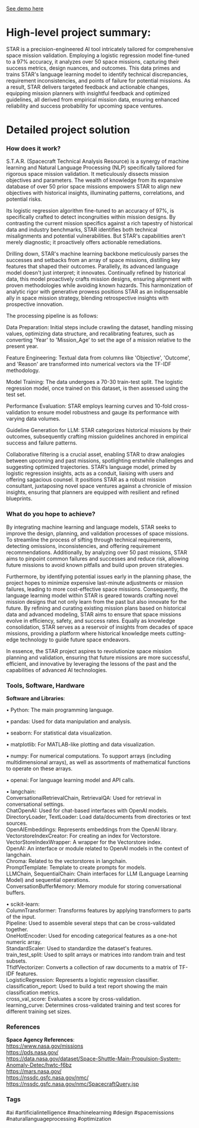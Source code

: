 [See demo here](https://docs.google.com/presentation/d/11txNfT8DS9v0zBsQ6qoua9-BaAquALhURHtiCf9rZDo/edit?usp=sharing)

# High-level project summary:

STAR is a precision-engineered AI tool intricately tailored for comprehensive space mission validation. Employing a logistic regression model fine-tuned to a 97% accuracy, it analyzes over 50 space missions, capturing their success metrics, design nuances, and outcomes. This data primes and trains STAR's language learning model to identify technical discrepancies, requirement inconsistencies, and points of failure for potential missions. As a result, STAR delivers targeted feedback and actionable changes, equipping mission planners with insightful feedback and optimized guidelines, all derived from empirical mission data, ensuring enhanced reliability and success probability for upcoming space ventures.


# Detailed project solution

### How does it work?

S.T.A.R. (Spacecraft Technical Analysis Resource) is a synergy of machine learning and Natural Language Processing (NLP) specifically tailored for rigorous space mission validation. It meticulously dissects mission objectives and parameters. The wealth of knowledge from its expansive database of over 50 prior space missions empowers STAR to align new objectives with historical insights, illuminating patterns, correlations, and potential risks.

Its logistic regression algorithm fine-tuned to an accuracy of 97%, is specifically crafted to detect incongruities within mission designs. By contrasting the current mission specifics against a rich tapestry of historical data and industry benchmarks, STAR identifies both technical misalignments and potential vulnerabilities. But STAR's capabilities aren't merely diagnostic; it proactively offers actionable remediations.

Drilling down, STAR's machine learning backbone meticulously parses the successes and setbacks from an array of space missions, distilling key features that shaped their outcomes. Parallelly, its advanced language model doesn't just interpret; it innovates. Continually refined by historical data, this model proactively crafts mission designs, ensuring alignment with proven methodologies while avoiding known hazards. This harmonization of analytic rigor with generative prowess positions STAR as an indispensable ally in space mission strategy, blending retrospective insights with prospective innovation.

The processing pipeline is as follows:

Data Preparation: Initial steps include crawling the dataset, handling missing values, optimizing data structure, and recalibrating features, such as converting 'Year' to 'Mission_Age' to set the age of a mission relative to the present year. <br>

Feature Engineering: Textual data from columns like 'Objective', 'Outcome', and 'Reason' are transformed into numerical vectors via the TF-IDF methodology.<br>

Model Training: The data undergoes a 70-30 train-test split. The logistic regression model, once trained on this dataset, is then assessed using the test set.<br>

Performance Evaluation: STAR employs learning curves and 10-fold cross-validation to ensure model robustness and gauge its performance with varying data volumes.<br>

Guideline Generation for LLM: STAR categorizes historical missions by their outcomes, subsequently crafting mission guidelines anchored in empirical success and failure patterns.<br>

Collaborative filtering is a crucial asset, enabling STAR to draw analogies between upcoming and past missions, spotlighting erstwhile challenges and suggesting optimized trajectories. STAR’s language model, primed by logistic regression insights, acts as a conduit, liaising with users and offering sagacious counsel. It positions STAR as a robust mission consultant, juxtaposing novel space ventures against a chronicle of mission insights, ensuring that planners are equipped with resilient and refined blueprints.

### What do you hope to achieve?

By integrating machine learning and language models, STAR seeks to improve the design, planning, and validation processes of space missions. To streamline the process of sifting through technical requirements, detecting omissions, inconsistencies, and offering requirement recommendations. Additionally, by analyzing over 50 past missions, STAR aims to pinpoint common failures and successes and reduce risk, allowing future missions to avoid known pitfalls and build upon proven strategies. 

Furthermore, by identifying potential issues early in the planning phase, the project hopes to minimize expensive last-minute adjustments or mission failures, leading to more cost-effective space missions. Consequently, the language learning model within STAR is geared towards crafting novel mission designs that not only learn from the past but also innovate for the future. By refining and curating existing mission plans based on historical data and advanced modeling, STAR aims to ensure that space missions evolve in efficiency, safety, and success rates. Equally as knowledge consolidation, STAR serves as a reservoir of insights from decades of space missions, providing a platform where historical knowledge meets cutting-edge technology to guide future space endeavors.

In essence, the STAR project aspires to revolutionize space mission planning and validation, ensuring that future missions are more successful, efficient, and innovative by leveraging the lessons of the past and the capabilities of advanced AI technologies.

### Tools, Software, Hardware

**Software and Libraries**:

• Python: The main programming language.

• pandas: Used for data manipulation and analysis.

• seaborn: For statistical data visualization.

• matplotlib: For MATLAB-like plotting and data visualization.

• numpy: For numerical computations. To support arrays (including multidimensional arrays), as well as assortments of mathematical functions to operate on these arrays.

• openai: For language learning model and API calls.

• langchain: <br>
ConversationalRetrievalChain, RetrievalQA: Used for retrieval in conversational settings.
<br>
ChatOpenAI: Used for chat-based interfaces with OpenAI models.
<br>
DirectoryLoader, TextLoader: Load data/documents from directories or text sources.
<br>
OpenAIEmbeddings: Represents embeddings from the OpenAI library.
<br>
VectorstoreIndexCreator: For creating an index for Vectorstore.
<br>
VectorStoreIndexWrapper: A wrapper for the Vectorstore index.
<br>
OpenAI: An interface or module related to OpenAI models in the context of langchain.
<br>
Chroma: Related to the vectorstores in langchain.
<br>
PromptTemplate: Template to create prompts for models.
<br>
LLMChain, SequentialChain: Chain interfaces for LLM (Language Learning Model) and sequential operations.
<br>
ConversationBufferMemory: Memory module for storing conversational buffers.

• scikit-learn: <br>
ColumnTransformer: Transforms features by applying transformers to parts of the input.
<br>
Pipeline: Used to assemble several steps that can be cross-validated together.
<br>
OneHotEncoder: Used for encoding categorical features as a one-hot numeric array.
<br>
StandardScaler: Used to standardize the dataset's features.
<br>
train_test_split: Used to split arrays or matrices into random train and test subsets.
<br>
TfidfVectorizer: Converts a collection of raw documents to a matrix of TF-IDF features.
<br>
LogisticRegression: Represents a logistic regression classifier.
<br>
classification_report: Used to build a text report showing the main classification metrics.
<br>
cross_val_score: Evaluates a score by cross-validation.
<br>
learning_curve: Determines cross-validated training and test scores for different training set sizes.
<br>

### References
**Space Agency References**: <br>
https://www.nasa.gov/missions <br>
https://pds.nasa.gov/ <br>
https://data.nasa.gov/dataset/Space-Shuttle-Main-Propulsion-System-Anomaly-Detec/hwtc-f6bz <br>
https://mars.nasa.gov/ <br>
https://nssdc.gsfc.nasa.gov/nmc/ <br>
https://nssdc.gsfc.nasa.gov/nmc/SpacecraftQuery.jsp <br>


### Tags

#ai #artificialintelligence #machinelearning #design #spacemissions #naturallanguageprocessing #optimization
